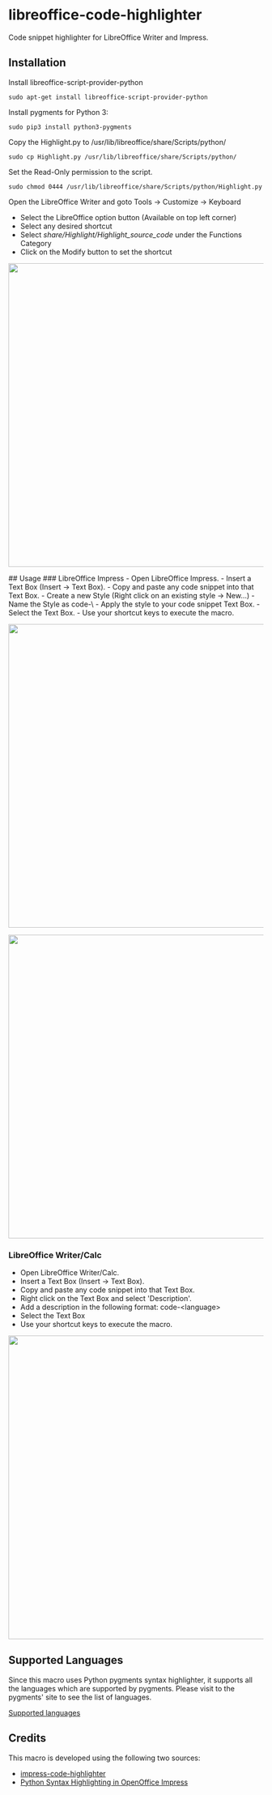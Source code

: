 # libreoffice-code-highlighter
Code snippet highlighter for LibreOffice Writer and Impress.

## Installation
Install libreoffice-script-provider-python
```
sudo apt-get install libreoffice-script-provider-python
```

Install pygments for Python 3:
```
sudo pip3 install python3-pygments
```

Copy the Highlight.py to /usr/lib/libreoffice/share/Scripts/python/
```
sudo cp Highlight.py /usr/lib/libreoffice/share/Scripts/python/
```

Set the Read-Only permission to the script.
```
sudo chmod 0444 /usr/lib/libreoffice/share/Scripts/python/Highlight.py
```

Open the LibreOffice Writer and goto Tools -> Customize -> Keyboard
- Select the LibreOffice option button (Available on top left corner)
- Select any desired shortcut
- Select *share/Highlight/Highlight_source_code* under the Functions Category
- Click on the Modify button to set the shortcut
<p align="center">
<img src="https://raw.githubusercontent.com/slgobinath/libreoffice-code-highlighter/master/Screenshots/Assign_Keyboard_Shortcut.png" align="center" width="600">
</p>
## Usage
### LibreOffice Impress
- Open LibreOffice Impress.
- Insert a Text Box (Insert -> Text Box).
- Copy and paste any code snippet into that Text Box.
- Create a new Style (Right click on an existing style -> New...)
- Name the Style as code-\<language\>
- Apply the style to your code snippet Text Box.
- Select the Text Box.
- Use your shortcut keys to execute the macro.

<p align="center">
<img src="https://github.com/slgobinath/libreoffice-code-highlighter/blob/master/Screenshots/Impress_New_Style.png" align="center" width="600">
</p>
<p align="center">
<img src="https://github.com/slgobinath/libreoffice-code-highlighter/blob/master/Screenshots/Impress_Apply_Style.png" align="center" width="600">
</p>

### LibreOffice Writer/Calc
- Open LibreOffice Writer/Calc.
- Insert a Text Box (Insert -> Text Box).
- Copy and paste any code snippet into that Text Box.
- Right click on the Text Box and select 'Description'.
- Add a description in the following format: code-\<language\>
- Select the Text Box
- Use your shortcut keys to execute the macro.

<p align="center">
<img src="https://github.com/slgobinath/libreoffice-code-highlighter/blob/master/Screenshots/Writter_Add_Description.png" align="center" width="600">
</p>

## Supported Languages
Since this macro uses Python pygments syntax highlighter, it supports all the languages which are supported by pygments. Please visit to the pygments' site to see the list of languages.

[Supported languages](http://pygments.org/languages)

## Credits
This macro is developed using the following two sources:
- [impress-code-highlighter](https://github.com/stummjr/impress-code-highlighter)
- [Python Syntax Highlighting in OpenOffice Impress](http://code.activestate.com/recipes/576796-python-syntax-highlighting-in-openoffice-impress)